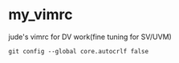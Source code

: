 # my_vimrc
jude's vimrc for DV work(fine tuning for SV/UVM)

`git config --global core.autocrlf false`
